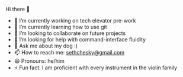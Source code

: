 Hi there 👋

- 🔭 I’m currently working on tech elevator pre-work
- 🌱 I’m currently learning how to use git
- 👯 I’m looking to collaborate on future projects
- 🤔 I’m looking for help with command-interface fluidity
- 💬 Ask me about my dog :)
- 📫 How to reach me: sethchesky@gmail.com
- 😄 Pronouns: he/him
- ⚡ Fun fact: I am proficient with every instrument in the violin family
